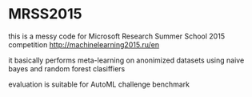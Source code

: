 # MRSS2015
this is a messy code for Microsoft Research Summer School 2015 competition http://machinelearning2015.ru/en

it basically performs meta-learning on anonimized datasets using naive bayes and random forest clasiffiers  

evaluation is suitable for AutoML challenge benchmark
